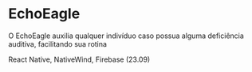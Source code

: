 # EchoEagle
O EchoEagle auxilia qualquer indivíduo caso possua alguma deficiência auditiva, facilitando sua rotina

React Native, NativeWind, Firebase (23.09)
